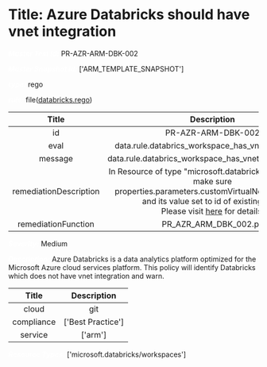 



# Title: Azure Databricks should have vnet integration


***<font color="white">Master Test Id:</font>*** PR-AZR-ARM-DBK-002

***<font color="white">Master Snapshot Id:</font>*** ['ARM_TEMPLATE_SNAPSHOT']

***<font color="white">type:</font>*** rego

***<font color="white">rule:</font>*** file([databricks.rego])  
  
  
  
  

|Title|Description|
| :---: | :---: |
|id|PR-AZR-ARM-DBK-002|
|eval|data.rule.databrics_workspace_has_vnet_integration|
|message|data.rule.databrics_workspace_has_vnet_integration_err|
|remediationDescription|In Resource of type "microsoft.databricks/workspaces" make sure properties.parameters.customVirtualNetworkId exist and its value set to id of existing vnet.<br>Please visit <a href='https://docs.microsoft.com/en-us/azure/templates/microsoft.databricks/workspaces?tabs=json' target='_blank'>here</a> for details.|
|remediationFunction|PR_AZR_ARM_DBK_002.py|


***<font color="white">Severity:</font>*** Medium

***<font color="white">Description:</font>*** Azure Databricks is a data analytics platform optimized for the Microsoft Azure cloud services platform. This policy will identify Databricks which does not have vnet integration and warn.  
  
  

|Title|Description|
| :---: | :---: |
|cloud|git|
|compliance|['Best Practice']|
|service|['arm']|


***<font color="white">Resource Types:</font>*** ['microsoft.databricks/workspaces']


[databricks.rego]: https://github.com/prancer-io/prancer-compliance-test/tree/master/azure/iac/databricks.rego
